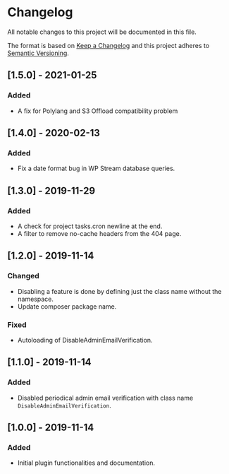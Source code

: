# Changelog
All notable changes to this project will be documented in this file.

The format is based on [Keep a Changelog](http://keepachangelog.com/en/1.0.0/)
and this project adheres to [Semantic Versioning](http://semver.org/spec/v2.0.0.html).

## [1.5.0] - 2021-01-25

### Added
- A fix for Polylang and S3 Offload compatibility problem

## [1.4.0] - 2020-02-13

### Added
- Fix a date format bug in WP Stream database queries.

## [1.3.0] - 2019-11-29

### Added
- A check for project tasks.cron newline at the end.
- A filter to remove no-cache headers from the 404 page.

## [1.2.0] - 2019-11-14

### Changed
- Disabling a feature is done by defining just the class name without the namespace.
- Update composer package name.

### Fixed
- Autoloading of DisableAdminEmailVerification.

## [1.1.0] - 2019-11-14

### Added
- Disabled periodical admin email verification with class name `DisableAdminEmailVerification`.

## [1.0.0] - 2019-11-14

### Added
- Initial plugin functionalities and documentation.
